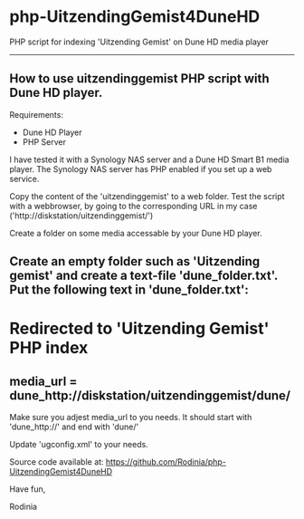 php-UitzendingGemist4DuneHD
===========================

PHP script for indexing 'Uitzending Gemist' on Dune HD media player

*********************************************************************
How to use uitzendinggemist PHP script with Dune HD player.
-----------------------------------------------------------
 
Requirements:
- Dune HD Player
- PHP Server

I have tested it with a Synology NAS server and a Dune HD Smart B1 media player.
The Synology NAS server has PHP enabled if you set up a web service.


Copy the content of the 'uitzendinggemist' to a web folder.
Test the script with a webbrowser, by going to the corresponding URL in my case ('http://diskstation/uitzendinggemist/')

Create a folder on some media accessable by your Dune HD player.

Create an empty folder such as 'Uitzending gemist' and create a text-file 'dune_folder.txt'. 
Put the following text in 'dune_folder.txt':
------------------------------------------------------------
# Redirected to 'Uitzending Gemist' PHP index
media_url = dune_http://diskstation/uitzendinggemist/dune/  
------------------------------------------------------------
Make sure you adjest media_url to you needs.
It should start with 'dune_http://' and end with 'dune/'

Update 'ugconfig.xml' to your needs.

Source code available at: https://github.com/Rodinia/php-UitzendingGemist4DuneHD

Have fun,

Rodinia



